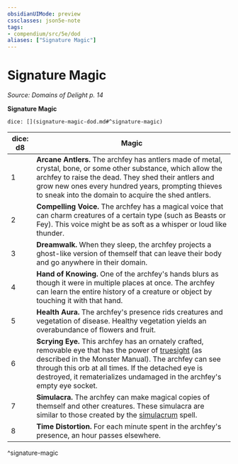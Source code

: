 ```yaml
---
obsidianUIMode: preview
cssclasses: json5e-note
tags:
- compendium/src/5e/dod
aliases: ["Signature Magic"]
---
```

# Signature Magic
*Source: Domains of Delight p. 14* 

**Signature Magic**

`dice: [](signature-magic-dod.md#^signature-magic)`

| dice: d8 | Magic |
|----------|-------|
| 1 | **Arcane Antlers.** The archfey has antlers made of metal, crystal, bone, or some other substance, which allow the archfey to raise the dead. They shed their antlers and grow new ones every hundred years, prompting thieves to sneak into the domain to acquire the shed antlers. |
| 2 | **Compelling Voice.** The archfey has a magical voice that can charm creatures of a certain type (such as Beasts or Fey). This voice might be as soft as a whisper or loud like thunder. |
| 3 | **Dreamwalk.** When they sleep, the archfey projects a ghost-like version of themself that can leave their body and go anywhere in their domain. |
| 4 | **Hand of Knowing.** One of the archfey's hands blurs as though it were in multiple places at once. The archfey can learn the entire history of a creature or object by touching it with that hand. |
| 5 | **Health Aura.** The archfey's presence rids creatures and vegetation of disease. Healthy vegetation yields an overabundance of flowers and fruit. |
| 6 | **Scrying Eye.** This archfey has an ornately crafted, removable eye that has the power of [truesight](/Systems/5e/rules/senses.md#truesight) (as described in the Monster Manual). The archfey can see through this orb at all times. If the detached eye is destroyed, it rematerializes undamaged in the archfey's empty eye socket. |
| 7 | **Simulacra.** The archfey can make magical copies of themself and other creatures. These simulacra are similar to those created by the [simulacrum](/Systems/5e/spells/simulacrum.md) spell. |
| 8 | **Time Distortion.** For each minute spent in the archfey's presence, an hour passes elsewhere. |
^signature-magic